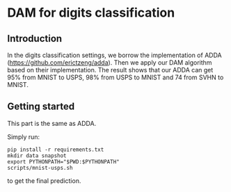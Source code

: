 # DAM for digits classification

## Introduction

In the digits classification settings, we borrow the implementation of ADDA (https://github.com/erictzeng/adda). Then we apply our DAM algorithm based on their implementation.
 The result shows that our ADDA can get 95% from MNIST to USPS, 98% from USPS to MNIST and 74 from SVHN to MNIST.

## Getting started

This part is the same as ADDA.

Simply run:

    pip install -r requirements.txt
    mkdir data snapshot
    export PYTHONPATH="$PWD:$PYTHONPATH"
    scripts/mnist-usps.sh

to get the final prediction.